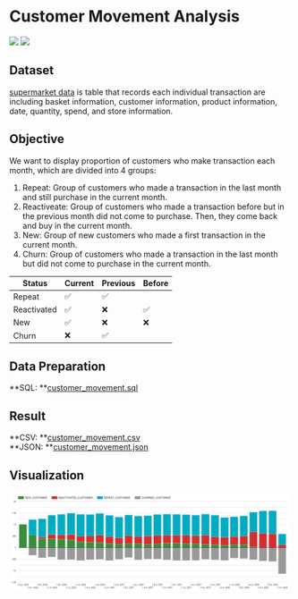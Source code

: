# Customer Movement Analysis
[![](https://img.shields.io/badge/-SQL-blue)](#) [![](https://img.shields.io/badge/-BigQuery-bule)](https://cloud.google.com/bigquery)

## Dataset
[supermarket data](https://github.com/NittyNice/BADS7105-CRM-Analytics/blob/main/data/Supermarket%20Data.csv) is table that records each individual transaction are including basket information, customer information, product information, date, quantity, spend, and store information.

## Objective
We want to display proportion of customers who make transaction each month, which are divided into 4 groups:
1) Repeat: Group of customers who made a transaction in the last month and still purchase in the current month.
2) Reactiveate: Group of customers who made a transaction before but in the previous month did not come to purchase. Then, they come back and buy in the current month.
3) New: Group of new customers who made a first transaction in the current month.
4) Churn: Group of customers who made a transaction in the last month but did not come to purchase in the current month.

| Status | Current | Previous | Before |
| --- | --- | --- | --- |
| Repeat | ✅ | ✅ | |
| Reactivated | ✅ | ❌ | ✅ |
| New | ✅ | ❌ | ❌ |
| Churn | ❌ | ✅ | |


## Data Preparation
**SQL: **[customer_movement.sql](./customer_movement.sql)  

## Result
**CSV: **[customer_movement.csv](./customer_movement.csv)  
**JSON: **[customer_movement.json](./customer_movement.json)  

## Visualization
![sales](./img/customer_movement.png)

